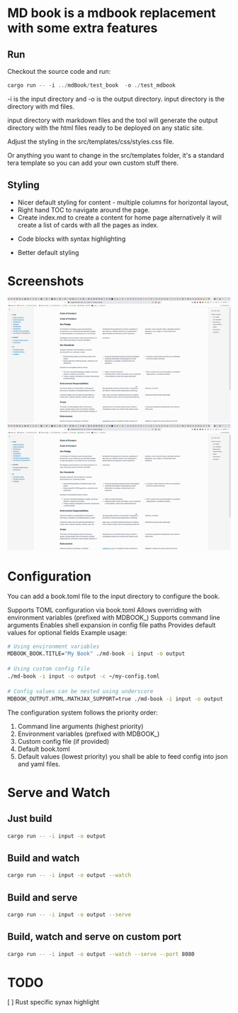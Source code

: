 # MD book is a mdbook replacement with some extra features
## Run
Checkout the source code and run:

```rust
cargo run -- -i ../mdBook/test_book  -o ./test_mdbook
```

-i is the input directory and -o is the output directory.
input directory is the directory with md files.

input directory with markdown files and the tool will generate the output directory with the html files ready to be deployed on any static site. 

Adjust the styling in the src/templates/css/styles.css file.

Or anything you want to change in the src/templates folder, it's a standard tera template so you can add your own custom stuff there.

## Styling

* Nicer default styling for content - multiple columns for horizontal layout,
* Right hand TOC to navigate around the page.
* Create index.md to create a content for home page alternatively it will create a list of cards with all the pages as index.


- Code blocks with syntax highlighting

- Better default styling

# Screenshots

![screen_resize](gif/screen_resize.gif)
![screen](gif/screen.gif)

# Configuration

You can add a book.toml file to the input directory to configure the book.

Supports TOML configuration via book.toml
Allows overriding with environment variables (prefixed with MDBOOK_)
Supports command line arguments
Enables shell expansion in config file paths
Provides default values for optional fields
Example usage:

```bash
# Using environment variables
MDBOOK_BOOK.TITLE="My Book" ./md-book -i input -o output

# Using custom config file
./md-book -i input -o output -c ~/my-config.toml

# Config values can be nested using underscore
MDBOOK_OUTPUT.HTML.MATHJAX_SUPPORT=true ./md-book -i input -o output
```
The configuration system follows the priority order:
1. Command line arguments (highest priority)
2. Environment variables (prefixed with MDBOOK_)
3. Custom config file (if provided)
4. Default book.toml
5. Default values (lowest priority)
you shall be able to feed config into json and yaml files.

# Serve and Watch

## Just build
```bash
cargo run -- -i input -o output
```

## Build and watch
```bash
cargo run -- -i input -o output --watch
```

## Build and serve
```bash
cargo run -- -i input -o output --serve
```

## Build, watch and serve on custom port
```bash
cargo run -- -i input -o output --watch --serve --port 8080
```

# TODO
[ ] Rust specific synax highlight
